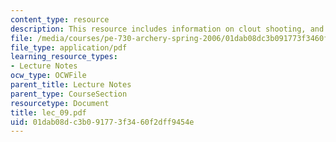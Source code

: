 ```yaml
---
content_type: resource
description: This resource includes information on clout shooting, and team tournament.
file: /media/courses/pe-730-archery-spring-2006/01dab08dc3b091773f3460f2dff9454e_lec_09.pdf
file_type: application/pdf
learning_resource_types:
- Lecture Notes
ocw_type: OCWFile
parent_title: Lecture Notes
parent_type: CourseSection
resourcetype: Document
title: lec_09.pdf
uid: 01dab08d-c3b0-9177-3f34-60f2dff9454e
---
```


